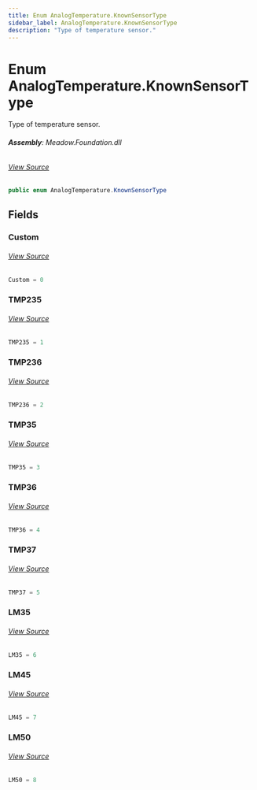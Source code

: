 ```yaml
---
title: Enum AnalogTemperature.KnownSensorType
sidebar_label: AnalogTemperature.KnownSensorType
description: "Type of temperature sensor."
---
```

# Enum AnalogTemperature.KnownSensorType
Type of temperature sensor.

###### **Assembly**: Meadow.Foundation.dll
###### [View Source](https://github.com/WildernessLabs/Meadow.Foundation.git/blob/develop/Source/Meadow.Foundation.Core/Sensors/Temperature/AnalogTemperature.cs#L43)
```csharp title="Declaration"
public enum AnalogTemperature.KnownSensorType
```
## Fields
### Custom

###### [View Source](https://github.com/WildernessLabs/Meadow.Foundation.git/blob/develop/Source/Meadow.Foundation.Core/Sensors/Temperature/AnalogTemperature.cs#L48)
```csharp title="Declaration"
Custom = 0
```
### TMP235

###### [View Source](https://github.com/WildernessLabs/Meadow.Foundation.git/blob/develop/Source/Meadow.Foundation.Core/Sensors/Temperature/AnalogTemperature.cs#L52)
```csharp title="Declaration"
TMP235 = 1
```
### TMP236

###### [View Source](https://github.com/WildernessLabs/Meadow.Foundation.git/blob/develop/Source/Meadow.Foundation.Core/Sensors/Temperature/AnalogTemperature.cs#L56)
```csharp title="Declaration"
TMP236 = 2
```
### TMP35

###### [View Source](https://github.com/WildernessLabs/Meadow.Foundation.git/blob/develop/Source/Meadow.Foundation.Core/Sensors/Temperature/AnalogTemperature.cs#L60)
```csharp title="Declaration"
TMP35 = 3
```
### TMP36

###### [View Source](https://github.com/WildernessLabs/Meadow.Foundation.git/blob/develop/Source/Meadow.Foundation.Core/Sensors/Temperature/AnalogTemperature.cs#L64)
```csharp title="Declaration"
TMP36 = 4
```
### TMP37

###### [View Source](https://github.com/WildernessLabs/Meadow.Foundation.git/blob/develop/Source/Meadow.Foundation.Core/Sensors/Temperature/AnalogTemperature.cs#L68)
```csharp title="Declaration"
TMP37 = 5
```
### LM35

###### [View Source](https://github.com/WildernessLabs/Meadow.Foundation.git/blob/develop/Source/Meadow.Foundation.Core/Sensors/Temperature/AnalogTemperature.cs#L72)
```csharp title="Declaration"
LM35 = 6
```
### LM45

###### [View Source](https://github.com/WildernessLabs/Meadow.Foundation.git/blob/develop/Source/Meadow.Foundation.Core/Sensors/Temperature/AnalogTemperature.cs#L76)
```csharp title="Declaration"
LM45 = 7
```
### LM50

###### [View Source](https://github.com/WildernessLabs/Meadow.Foundation.git/blob/develop/Source/Meadow.Foundation.Core/Sensors/Temperature/AnalogTemperature.cs#L80)
```csharp title="Declaration"
LM50 = 8
```
